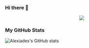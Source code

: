 ### Hi there 👋

<p align="center">
  <a href="https://skillicons.dev">
    <img src="https://skillicons.dev/icons?i=git,cs,idea,java,vim,mysql,postman" />
  </a>
</p>


### My GitHub Stats 


![Alexiades's GitHub stats](https://github-readme-stats.vercel.app/api?username=Alexiades&show_icons=true&theme=radical)

<!--
**Alexiades/Alexiades** is a ✨ _special_ ✨ repository because its `README.md` (this file) appears on your GitHub profile.

Here are some ideas to get you started:

- 🔭 I’m currently working on ...
- 🌱 I’m currently learning ...
- 👯 I’m looking to collaborate on ...
- 🤔 I’m looking for help with ...
- 💬 Ask me about ...
- 📫 How to reach me: ...
- 😄 Pronouns: ...
- ⚡ Fun fact: ...
-->
